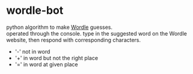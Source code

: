 # wordle-bot
python algorithm to make [Wordle](https://powerlanguage.co.uk/wordle/) guesses. <br>
operated through the console. type in the suggested word on the Wordle website, then respond with corresponding characters. <br>
- '-' not in word
- '+' in word but not the right place
- '=' in word at given place
